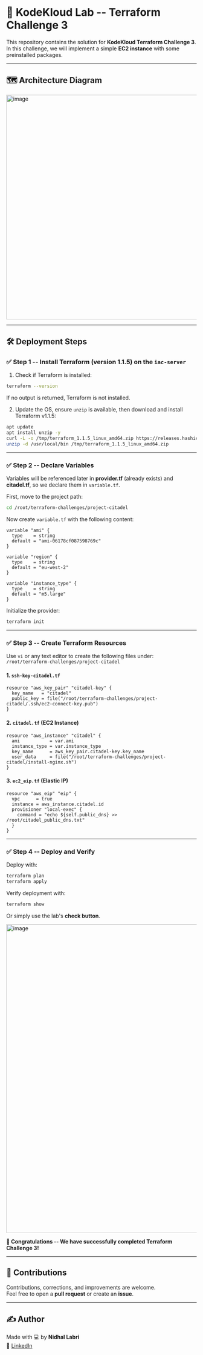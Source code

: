 # 🚀 KodeKloud Lab -- Terraform Challenge 3

This repository contains the solution for **KodeKloud Terraform Challenge 3**.  
In this challenge, we will implement a simple **EC2 instance** with some preinstalled packages.

------------------------------------------------------------------------

## 🗺️ Architecture Diagram

<img width="938" height="593" alt="image" src="https://github.com/user-attachments/assets/ac764fa4-a770-4910-a1bd-218352b8c354" />

------------------------------------------------------------------------

## 🛠️ Deployment Steps

### ✅ Step 1 -- Install Terraform (version 1.1.5) on the `iac-server`

1. Check if Terraform is installed:

```bash
terraform --version
```

If no output is returned, Terraform is not installed.

2. Update the OS, ensure `unzip` is available, then download and install Terraform v1.1.5:

```bash
apt update
apt install unzip -y
curl -L -o /tmp/terraform_1.1.5_linux_amd64.zip https://releases.hashicorp.com/terraform/1.1.5/terraform_1.1.5_linux_amd64.zip
unzip -d /usr/local/bin /tmp/terraform_1.1.5_linux_amd64.zip
```

------------------------------------------------------------------------

### ✅ Step 2 -- Declare Variables

Variables will be referenced later in **provider.tf** (already exists) and **citadel.tf**, so we declare them in `variable.tf`.

First, move to the project path:

```bash
cd /root/terraform-challenges/project-citadel
```

Now create `variable.tf` with the following content:

```hcl
variable "ami" {
  type    = string
  default = "ami-06178cf087598769c"
}

variable "region" {
  type    = string
  default = "eu-west-2"
}

variable "instance_type" {
  type    = string
  default = "m5.large"
}
```

Initialize the provider:

```bash
terraform init
```

------------------------------------------------------------------------

### ✅ Step 3 -- Create Terraform Resources

Use `vi` or any text editor to create the following files under: `/root/terraform-challenges/project-citadel`

#### 1. `ssh-key-citadel.tf`

```hcl
resource "aws_key_pair" "citadel-key" {
  key_name   = "citadel"
  public_key = file("/root/terraform-challenges/project-citadel/.ssh/ec2-connect-key.pub")
}
```

#### 2. `citadel.tf` (EC2 Instance)

```hcl
resource "aws_instance" "citadel" {
  ami           = var.ami
  instance_type = var.instance_type
  key_name      = aws_key_pair.citadel-key.key_name
  user_data     = file("/root/terraform-challenges/project-citadel/install-nginx.sh")
}
```

#### 3. `ec2_eip.tf` (Elastic IP)

```hcl
resource "aws_eip" "eip" {
  vpc      = true
  instance = aws_instance.citadel.id
  provisioner "local-exec" {
    command = "echo ${self.public_dns} >> /root/citadel_public_dns.txt"
  }
}
```

------------------------------------------------------------------------

### ✅ Step 4 -- Deploy and Verify

Deploy with:

```bash
terraform plan
terraform apply
```

Verify deployment with:

```bash
terraform show
```
Or simply use the lab's **check button**.

<img width="1919" height="815" alt="image" src="https://github.com/user-attachments/assets/1e29154f-11c3-405b-b226-e8f7733d442e" />

**🎉 Congratulations -- We have successfully completed Terraform Challenge 3!**

------------------------------------------------------------------------

## 🧠 Contributions

Contributions, corrections, and improvements are welcome.  
Feel free to open a **pull request** or create an **issue**.

------------------------------------------------------------------------

## ✍️ Author 

Made with 💻 by **Nidhal Labri**  
🔗 [LinkedIn](https://www.linkedin.com/in/nidhal-labri/)

